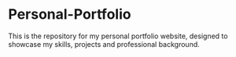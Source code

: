# Personal-Portfolio
This is the repository for my personal portfolio website, designed to showcase my skills, projects and professional background.
